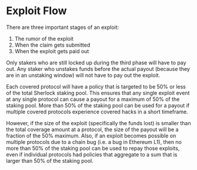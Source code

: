 # Exploit Flow

There are three important stages of an exploit:

1. The rumor of the exploit
2. When the claim gets submitted
3. When the exploit gets paid out

Only stakers who are still locked up during the third phase will have to pay out. Any staker who unstakes funds before the actual payout (because they are in an unstaking window) will not have to pay out the exploit.

Each covered protocol will have a policy that is targeted to be 50% or less of the total Sherlock staking pool. This ensures that any single exploit event at any single protocol can cause a payout for a maximum of 50% of the staking pool. More than 50% of the staking pool can be used for a payout if multiple covered protocols experience covered hacks in a short timeframe.

However, if the size of the exploit (specifically the funds lost) is smaller than the total coverage amount at a protocol, the size of the payout will be a fraction of the 50% maximum. Also, if an exploit becomes possible on multiple protocols due to a chain bug (i.e. a bug in Ethereum L1), then no more than 50% of the staking pool can be used to repay those exploits, even if individual protocols had policies that aggregate to a sum that is larger than 50% of the staking pool.
